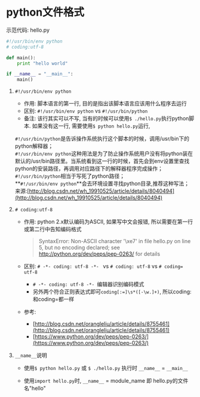 # python文件格式

示范代码: hello.py

```python
#!/usr/bin/env python
# coding:utf-8

def main():
	print "hello world"

if __name__ = "__main__":
	main()

```

1. `#!/usr/bin/env python`   
   * 作用: 脚本语言的第一行, 目的是指出该脚本语言应该用什么程序去运行
   * 区别: `#!/usr/bin/env python` vs `#!/usr/bin/python` 
   * 备注: 该行其实可以不写, 当有的时候可以使用`$ ./hello.py`执行python脚本. 如果没有这一行, 需要使用`$ python hello.py`运行, 
  
   >
   `#!/usr/bin/python`是告诉操作系统执行这个脚本的时候，调用/usr/bin下的python解释器；    
`#!/usr/bin/env python`这种用法是为了防止操作系统用户没有将python装在默认的/usr/bin路径里。当系统看到这一行的时候，首先会到env设置里查找python的安装路径，再调用对应路径下的解释器程序完成操作；    
`#!/usr/bin/python`相当于写死了python路径；    
**`#!/usr/bin/env python`**会去环境设置寻找python目录,推荐这种写法；    
来源:[http://blog.csdn.net/wh_19910525/article/details/8040494](http://blog.csdn.net/wh_19910525/article/details/8040494)


2. ```# coding:utf-8```
    * 作用: python 2.x默认编码为ASCII, 如果写中文会报错, 所以需要在第一行或第二行中告知编码格式    
   
    	>SyntaxError: Non-ASCII character '\xe7' in file hello.py on line 5, but no encoding declared; see http://python.org/dev/peps/pep-0263/ for details
    * 区别: `# -*- coding: utf-8 -*- ` vs `# coding: utf-8`  vs `# coding= utf-8`
       - `# -*- coding: utf-8 -*- `编辑器识别编码模式
       - 另外两个符合正则表达式即可`coding[:=]\s*([-\w.]+)`, 所以coding:和coding=都一样
    * 参考: 
       - [http://blog.csdn.net/orangleliu/article/details/8755461](http://blog.csdn.net/orangleliu/article/details/8755461)
       - [https://www.python.org/dev/peps/pep-0263/](https://www.python.org/dev/peps/pep-0263/)


3. `__name__`说明   
   * 使用`$ python hello.py` 或 `$ ./hello.py` 执行时
`__name__` = `__main__`   

   * 使用`import hello.py`时, 
`__name__` = module_name 即 hello.py的文件名"hello"
